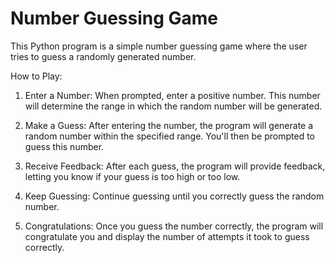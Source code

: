 # Number Guessing Game
 
This Python program is a simple number guessing game where the user tries to guess a randomly generated number.

How to Play:
1. Enter a Number: When prompted, enter a positive number. This number will determine the range in which the random number will be generated.

2. Make a Guess: After entering the number, the program will generate a random number within the specified range. You'll then be prompted to guess this number.

3. Receive Feedback: After each guess, the program will provide feedback, letting you know if your guess is too high or too low.

4. Keep Guessing: Continue guessing until you correctly guess the random number.

5. Congratulations: Once you guess the number correctly, the program will congratulate you and display the number of attempts it took to guess correctly.
